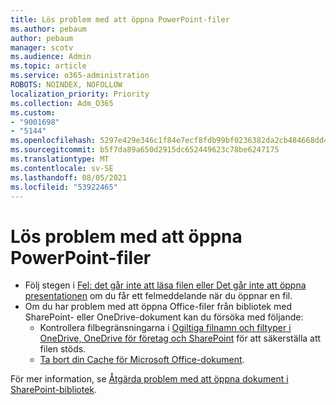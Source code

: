 ```yaml
---
title: Lös problem med att öppna PowerPoint-filer
ms.author: pebaum
author: pebaum
manager: scotv
ms.audience: Admin
ms.topic: article
ms.service: o365-administration
ROBOTS: NOINDEX, NOFOLLOW
localization_priority: Priority
ms.collection: Adm_O365
ms.custom:
- "9001698"
- "5144"
ms.openlocfilehash: 5297e429e346c1f84e7ecf8fdb99bf0236382da2cb484668dd4b560027736979
ms.sourcegitcommit: b5f7da89a650d2915dc652449623c78be6247175
ms.translationtype: MT
ms.contentlocale: sv-SE
ms.lasthandoff: 08/05/2021
ms.locfileid: "53922465"
---
```

# <a name="resolve-issues-opening-powerpoint-files"></a>Lös problem med att öppna PowerPoint-filer

- Följ stegen i [Fel: det går inte att läsa filen eller Det går inte att öppna presentationen](https://support.office.com/article/Error-Can-t-read-file-or-Presentation-cannot-be-opened-7f2f31e2-d4dd-4c1f-9e27-ba6fadf92d44) om du får ett felmeddelande när du öppnar en fil.
- Om du har problem med att öppna Office-filer från bibliotek med SharePoint- eller OneDrive-dokument kan du försöka med följande:
    - Kontrollera filbegränsningarna i [Ogiltiga filnamn och filtyper i OneDrive, OneDrive för företag och SharePoint](https://support.office.com/article/64883a5d-228e-48f5-b3d2-eb39e07630fa) för att säkerställa att filen stöds.
    - [Ta bort din Cache för Microsoft Office-dokument](https://support.office.com/article/b1d3765e-d71b-4bb8-99ca-acd22c42995d).

För mer information, se [Åtgärda problem med att öppna dokument i SharePoint-bibliotek](https://support.office.com/article/31329fa1-4ad0-47fc-95d8-bb0c5b12a536).
